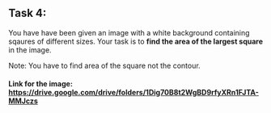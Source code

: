 ## Task 4:

You have have been given an image with a white background containing sqaures of different sizes. Your task is to **find the area of the largest square** in the image.

Note: You have to find area of the square not the contour.

#### Link for the image: https://drive.google.com/drive/folders/1Dig70B8t2WgBD9rfyXRn1FJTA-MMJczs